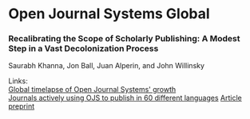 # Open Journal Systems Global

### Recalibrating the Scope of Scholarly Publishing: A Modest Step in a Vast Decolonization Process 
Saurabh Khanna, Jon Ball, Juan Alperin, and John Willinsky  

  
  Links:  
  [Global timelapse of Open Journal Systems' growth](https://pkp.sfu.ca/ojs/stats/)  
  [Journals actively using OJS to publish in 60 different languages](https://docs.google.com/document/d/103l90P0OuM0muOsmUYlnProG_Xo9yBR4IQ6INB21WaE/edit)
  [Article preprint](https://preprints.scielo.org/index.php/scielo/preprint/view/4729)
